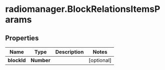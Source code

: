 # radiomanager.BlockRelationsItemsParams

## Properties
Name | Type | Description | Notes
------------ | ------------- | ------------- | -------------
**blockId** | **Number** |  | [optional] 


